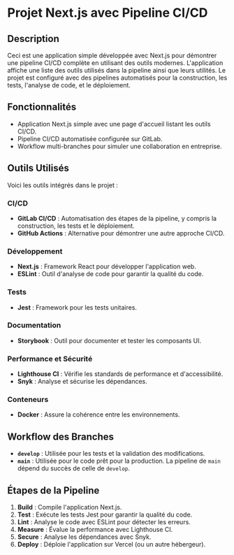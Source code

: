 # Projet Next.js avec Pipeline CI/CD

## Description
Ceci est une application simple développée avec Next.js pour démontrer une pipeline CI/CD complète en utilisant des outils modernes. L'application affiche une liste des outils utilisés dans la pipeline ainsi que leurs utilités. Le projet est configuré avec des pipelines automatisés pour la construction, les tests, l'analyse de code, et le déploiement.

## Fonctionnalités
- Application Next.js simple avec une page d'accueil listant les outils CI/CD.
- Pipeline CI/CD automatisée configurée sur GitLab.
- Workflow multi-branches pour simuler une collaboration en entreprise.

## Outils Utilisés
Voici les outils intégrés dans le projet :

### CI/CD
- **GitLab CI/CD** : Automatisation des étapes de la pipeline, y compris la construction, les tests et le déploiement.
- **GitHub Actions** : Alternative pour démontrer une autre approche CI/CD.

### Développement
- **Next.js** : Framework React pour développer l'application web.
- **ESLint** : Outil d'analyse de code pour garantir la qualité du code.

### Tests
- **Jest** : Framework pour les tests unitaires.

### Documentation
- **Storybook** : Outil pour documenter et tester les composants UI.

### Performance et Sécurité
- **Lighthouse CI** : Vérifie les standards de performance et d'accessibilité.
- **Snyk** : Analyse et sécurise les dépendances.

### Conteneurs
- **Docker** : Assure la cohérence entre les environnements.

## Workflow des Branches
- **`develop`** : Utilisée pour les tests et la validation des modifications.
- **`main`** : Utilisée pour le code prêt pour la production. La pipeline de `main` dépend du succès de celle de `develop`.

## Étapes de la Pipeline
1. **Build** : Compile l'application Next.js.
2. **Test** : Exécute les tests Jest pour garantir la qualité du code.
3. **Lint** : Analyse le code avec ESLint pour détecter les erreurs.
4. **Measure** : Évalue la performance avec Lighthouse CI.
5. **Secure** : Analyse les dépendances avec Snyk.
6. **Deploy** : Déploie l'application sur Vercel (ou un autre hébergeur).

